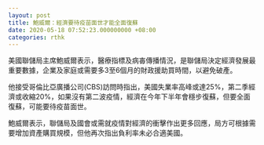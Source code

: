 ```yaml
---
layout: post
title: 鮑威爾：經濟要待疫苗面世才能全面復蘇
date: 2020-05-18 07:52:23.000000000 +08:00
categories: rthk
---
```


美國聯儲局主席鮑威爾表示，醫療指標及病毐傳播情況，是聯儲局決定經濟發展最重要數據，企業及家庭或需要多3至6個月的財政援助買時間，以避免破產。

他接受哥倫比亞廣播公司(CBS)訪問時指出，美國失業率高峰或達25%，第二季經濟或收縮20%，如果沒有第二波疫情，經濟在今年下半年會穩步復蘇，但要全面復蘇，可能要待疫苗面世。

鮑威爾表示，聯儲局及國會或需就疫情對經濟的衝擊作出更多回應，局方可根據需要增加資產購買規模，但他再次指出負利率未必合適美國。
